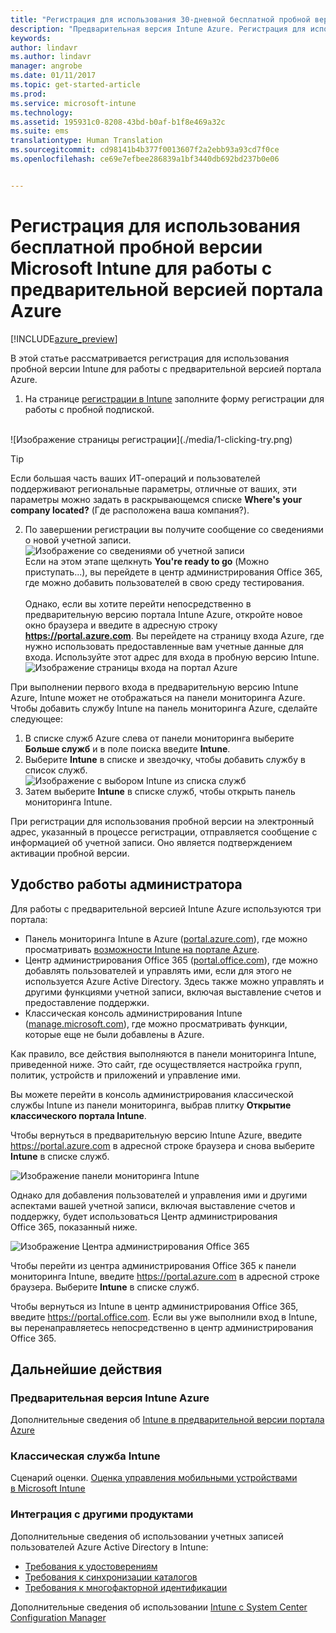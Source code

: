 ```yaml
---
title: "Регистрация для использования 30-дневной бесплатной пробной версии | Предварительная версия Intune Azure | Документация Майкрософт"
description: "Предварительная версия Intune Azure. Регистрация для использования Intune в Azure."
keywords: 
author: lindavr
ms.author: lindavr
manager: angrobe
ms.date: 01/11/2017
ms.topic: get-started-article
ms.prod: 
ms.service: microsoft-intune
ms.technology: 
ms.assetid: 195931c0-8208-43bd-b0af-b1f8e469a32c
ms.suite: ems
translationtype: Human Translation
ms.sourcegitcommit: cd98141b4b377f0013607f2a2ebb93a93cd7f0ce
ms.openlocfilehash: ce69e7efbee286839a1bf3440db692bd237b0e06


---
```


# <a name="sign-up-for-a-microsoft-intune-free-trial-for-the-azure-portal-preview"></a>Регистрация для использования бесплатной пробной версии Microsoft Intune для работы с предварительной версией портала Azure

[!INCLUDE[azure_preview](../includes/azure_preview.md)]

В этой статье рассматривается регистрация для использования пробной версии Intune для работы с предварительной версией портала Azure. <!---and prepares your trial with some users so that you can then follow the associated evaluation guide to see how Intune manages mobile devices. ---> <!---or app data when devices are not enrolled in Intune.--->

<!--- ## Assumptions
This sign-up article and the evaluation guide assume you are using the trial for evaluation purposes only and intend to start with a clean environment when you subscribe.

To make it easy for you to get started with the trial, we are setting up a very simple environment that uses only Intune and assumes it will be your sole method of managing devices (known as the mobile device management authority). However, throughout the guide we will point you to deeper technical content if you want to explore farther.

You can do everything in the trial version that you can do in a subscription version; the only difference is you are limited to 100 user accounts in the trial.--->

<!--- ## Sign up for your trial--->
1. На странице [регистрации в Intune](https://portal.office.com/Signup/Signup.aspx?OfferId=40BE278A-DFD1-470a-9EF7-9F2596EA7FF9&dl=INTUNE_A&ali=1#0%20) заполните форму регистрации для работы с пробной подпиской.

 <!--- If you have a work or school account and want to use that for your Intune trial, follow [these sign-in instructions](https://docs.microsoft.com/en-us/intune/get-started/start-with-a-paid-subscription-to-microsoft-intune-step-1) instead. However, this article assumes that you are not using such an account.---><br/> ![Изображение страницы регистрации](./media/1-clicking-try.png)

 > [!TIP]
> Если большая часть ваших ИТ-операций и пользователей поддерживают региональные параметры, отличные от ваших, эти параметры можно задать в раскрывающемся списке **Where's your company located?** (Где расположена ваша компания?).

2. По завершении регистрации вы получите сообщение со сведениями о новой учетной записи. <br/> ![Изображение со сведениями об учетной записи](./media/2-end-of-sign-up-process.png) <br/>Если на этом этапе щелкнуть **You're ready to go** (Можно приступать...), вы перейдете в центр администрирования Office 365, где можно добавить пользователей в свою среду тестирования. <br/><br/>Однако, если вы хотите перейти непосредственно в предварительную версию портала Intune Azure, откройте новое окно браузера и введите в адресную строку **https://portal.azure.com**. Вы перейдете на страницу входа Azure, где нужно использовать предоставленные вам учетные данные для входа. Используйте этот адрес для входа в пробную версию Intune. <br/> ![Изображение страницы входа на портал Azure](./media/azure-portal-signin.png)

При выполнении первого входа в предварительную версию Intune Azure, Intune может не отображаться на панели мониторинга Azure. Чтобы добавить службу Intune на панель мониторинга Azure, сделайте следующее:
1. В списке служб Azure слева от панели мониторинга выберите **Больше служб** и в поле поиска введите **Intune**.
2. Выберите **Intune** в списке и звездочку, чтобы добавить службу в список служб.<br/> ![Изображение с выбором Intune из списка служб](./media/azure-add-intune1.png)
3. Затем выберите **Intune** в списке служб, чтобы открыть панель мониторинга Intune.

При регистрации для использования пробной версии на электронный адрес, указанный в процессе регистрации, отправляется сообщение с информацией об учетной записи. Оно является подтверждением активации пробной версии.


<!--- ## Add users
Before you leave the Office 365 Admin center for Intune, you need to add some users to your trial account.

In the Office 365 Admin center, you can add users individually or in bulk by uploading a .csv file. We will do both to set up your trial. However, in your production environment, you will probably want to take advantage of your Azure Active Directory user accounts, which you can learn more about in our [Getting Started guide](https://docs.microsoft.com/en-us/intune/get-started/start-with-a-paid-subscription-to-microsoft-intune-step-3) and in the [Next steps](#Next-steps) section of this article.

### Add an individual user
1. Choose either of the options to add a use to open a form that allows you to create a user. Only the items starred with an asterisk (\*) are required.
![Image of add user button options](./media/sign-up/add-user.png)


2.  When you add the user, the final step will be to send the user an email with their temporary Intune password. For the purposes of this evaluation, use your own work email address so you will receive the log-on information and see the email your users will get. You can then use these user identities to enroll test devices.<br/>

 ![Image of add user final step](./media/sign-up/new-user-2.png)

3. If you want to assign a user an admin role after you create it, you can edit the role in the Office 365 Admin center by selecting the user name from your list of users, and then choosing **Edit** in the Role line to see the list of user roles you can select from and assign to that user.

 ![Image of user  role options](./media/sign-up/change-user-role.png)

### Import multiple users
1. You will find the wizard for importing multiple users in the **More** list.

 ![Image of option to add multiple users](./media/sign-up/add-multiple-users.png)

2. To help you set up your .csv file correctly, you can download a template file to populate with your user data. Download the .csv file that contains headers and sample user information to see exactly the kind of data is needed for each field.

 ![Image of first step in bulk enrollment wizard](./media/sign-up/bulk-enroll-step-1.png)


3. After you’ve created and saved your .csv file, choose **Browse** to select the file. Verify, and choose **Next**. Your users will be uploaded and added to your list of active users.

> [!NOTE]
> Your users won't show up in Intune until they've enrolled a device to be managed.

Now it’s time to head over to Intune to start managing your users, their devices, and their apps.--->

## <a name="keeping-the-admin-experiences-straight"></a>Удобство работы администратора
<!---### Classic Intune
There are two portals you will use for classic Intune:
- The Office 365 Admin center ([portal.office.com](https://portal.office.com))
- The Intune administration console ([manage.microsoft.com](https://manage.microsoft.com))

Normally, you’ll do your work in the Intune administration console, shown below. This is the site where you set up and manage your groups, policies, devices, and apps.

![Image of Intune administration console](./media/sign-up/intune-admin-console.png)

However, you will use the Office 365 Admin center, shown below, to add and manage your users and other aspects of your account, including billing and support.

![Image of Office 365 Admin center](./media/sign-up/office-admin-center.png)

You can navigate from the Office 365 Admin center to the Intune admin console. The admin centers are under the last item in the left navigation pane. Choose **Intune** to open the Intune admin console in a new tab.

![Image of link to Intune administration console](./media/sign-up/link-to-intune.png)

To get from Intune back to the Office 365 Admin center, choose the **Add Users** task on the Groups Overview page.

![Image of link back to Office 365  Admin center](./media/sign-up/task-add-users.png)--->

<!---### Intune Azure preview--->
Для работы с предварительной версией Intune Azure используются три портала:
- Панель мониторинга Intune в Azure ([portal.azure.com](https://portal.azure.com)), где можно просматривать [возможности Intune на портале Azure](what-is-microsoft-intune.md).
- Центр администрирования Office 365 ([portal.office.com](https://portal.office.com)), где можно добавлять пользователей и управлять ими, если для этого не используется Azure Active Directory. Здесь также можно управлять и другими функциями учетной записи, включая выставление счетов и предоставление поддержки.
- Классическая консоль администрирования Intune ([manage.microsoft.com](https://manage.microsoft.com)), где можно просматривать функции, которые еще не были добавлены в Azure.

Как правило, все действия выполняются в панели мониторинга Intune, приведенной ниже. Это сайт, где осуществляется настройка групп, политик, устройств и приложений и управление ими.

Вы можете перейти в консоль администрирования классической службы Intune из панели мониторинга, выбрав плитку **Открытие классического портала Intune**.

Чтобы вернуться в предварительную версию Intune Azure, введите https://portal.azure.com в адресной строке браузера и снова выберите **Intune** в списке служб.

 ![Изображение панели мониторинга Intune](./media/intune-azure-dashboard.png)


Однако для добавления пользователей и управления ими и другими аспектами вашей учетной записи, включая выставление счетов и поддержку, будет использоваться Центр администрирования Office 365, показанный ниже.

![Изображение Центра администрирования Office 365](./media/office-admin-center.png)

Чтобы перейти из центра администрирования Office 365 к панели мониторинга Intune, введите https://portal.azure.com в адресной строке браузера. Выберите **Intune** в списке служб.

Чтобы вернуться из Intune в центр администрирования Office 365, введите https://portal.office.com. Если вы уже выполнили вход в Intune, вы перенаправляетесь непосредственно в центр администрирования Office 365.

## <a name="next-steps"></a>Дальнейшие действия

### <a name="intune-azure-preview"></a>Предварительная версия Intune Azure
Дополнительные сведения об [Intune в предварительной версии портала Azure](what-is-microsoft-intune.md)
### <a name="classic-intune"></a>Классическая служба Intune
Сценарий оценки. [Оценка управления мобильными устройствами в Microsoft Intune](https://docs.microsoft.com/intune/understand-explore/mobile-device-management-trial-guide-microsoft-intune)

### <a name="integration-with-other-products"></a>Интеграция с другими продуктами
Дополнительные сведения об использовании учетных записей пользователей Azure Active Directory в Intune:
- [Требования к удостоверениям](https://docs.microsoft.com/en-us/active-directory/active-directory-hybrid-identity-design-considerations-overview#design-considerations-overview)
- [Требования к синхронизации каталогов](https://docs.microsoft.com/en-us/active-directory/active-directory-hybrid-identity-design-considerations-directory-sync-requirements)
- [Требования к многофакторной идентификации](https://docs.microsoft.com/en-us/active-directory/active-directory-hybrid-identity-design-considerations-multifactor-auth-requirements)

Дополнительные сведения об использовании [Intune с System Center Configuration Manager](https://docs.microsoft.com/en-us/sccm/mdm/understand/hybrid-mobile-device-management)



<!--HONumber=Feb17_HO1-->


